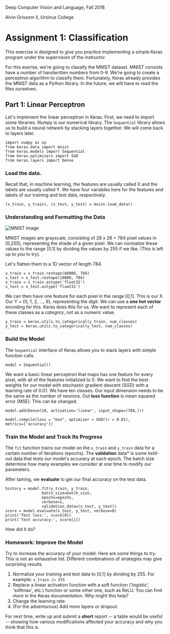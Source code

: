Deep Computer Vision and Language, Fall 2018

Alvin Grissom II, Ursinus College


# Assignment 1: Classification

This exercise is designed to give you practice implementing a simple Keras program under the supervision of the instructor.

For this exerise, we're going to classify the MNIST dataset.  MNIST consists have a number of handwritten numbers from 0-9.  We're going to create a perceptron algorithm to classify them.  Fortunately, Keras already provides the MNIST data as a Python library.  In the future, we will have to read the files ourselves.

## Part 1: Linear Perceptron

Let's implement the linear perceptron in Keras.  First, we need to import some libraries.  Numpy is our numerical library.  The `Sequential` library allows us to build a neural network by stacking layers together.  We will come back to layers later.  

    import numpy as np
    from keras.data import mnist
    from keras.models import Sequential
    from keras.optimizers import SGD
    from keras.layers import Dense

### Load the data.
Recall that, in machine learning, the features are usually called X and the labels are usually called Y.  We have four variables here for the features and labels of our training and test data, respectively.

    (x_train, y_train), (x_test, y_test) = mnist.load_data()
        
### Understanding and Formatting the Data
![MNIST Image](https://upload.wikimedia.org/wikipedia/commons/2/27/MnistExamples.png "MNIST Image")

MNIST images are grayscale, consisting of 28 x 28 = 784 pixel values in [0,255], representing the shade of a given pixel.  We can normalize these values to the range [0,1] by dividing the values by 255 if we like.  (This is left up to you to try).

Let's flatten them to a 1D vector of length 784.

    x_train = x_train.reshape(60000, 784)
    x_test = x_test.reshape(10000, 784)
    x_train = x_train.astype('float32')
    x_test = x_test.astype('float32')


We can then have one feature for each pixel in the range [0,1].  This is our X.  Our Y = {0, 1, 2, ..., 9}, representing the digit.  We can use a **one hot vector** encoding for this.  Keras does this for us.  We want to represent each of these classes as a *category*, not as a numeric value.

    y_train = keras.utils.to_categorical(y_train, num_classes)
    y_test = keras.utils.to_categorical(y_test, num_classes)

### Build the Model

The `Sequential` interface of Keras allows you to stack layers with simple function calls.

    model = Sequential()

We want a basic linear perceptron that maps has one feature for every pixel, with all of the features initialized to 0.  We want to find the best weights for our model with stochastic gradient descent (SGD) with a learning rate of 0.01.  We have ten classes.  Our input dimension needs to be the same as the number of neurons. Out **loss function** is mean squared error (MSE).  This can be changed.

    model.add(Dense(10, activation='linear', input_shape=(784,)))
   
    model.compile(loss = "mse", optimizer = SGD(lr = 0.01),
    metrics=['accuracy'])


### Train the Model and Track Its Progress
The `fit` function trains our model on the `x_train` and `y_train` data for a certain number of iterations (epochs).  The **validation** data* is some *held-out* data that tests our model's accuracy at each epoch.  The batch size determine how many examples we consider at one time to modify our parameters.

After taining, we **evaluate** to get our final accuracy on the test data.

    history = model.fit(x_train, y_train,
                    batch_size=batch_size,
                    epochs=epochs,
                    verbose=1,
                    validation_data=(x_test, y_test))
    score = model.evaluate(x_test, y_test, verbose=0)
    print('Test loss:', score[0])
    print('Test accuracy:', score[1])
    
 How did it do?

### Homework: Improve the Model
 
Try to increase the accuracy of your model:  Here are some things to try.  This is not an exhaustive list.  Different combinations of strategies may give surprising results.  
 
 1.  Normalize your training and test data to [0,1] by dividing by 255.
    For example:
        `x_train /= 255`
 2. Replace a linear activation function with a soft function ('logistic', 'softmax', etc.) function or some other one, such as ReLU.  You can find more in the Keras documentation.  Why might this help?
 3. Change the learning rate.
 4. (For the adventurous) Add more layers or dropout.

For next time, write up and submit a **short** report -- a table would be useful -- showing how various modifications affected your accuracy and why you think that this is.
